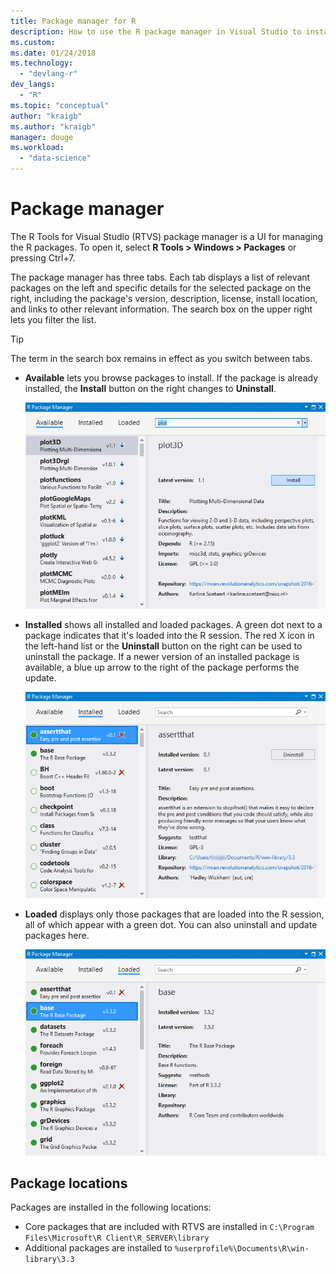```yaml
---
title: Package manager for R
description: How to use the R package manager in Visual Studio to install and manager R packages.
ms.custom:
ms.date: 01/24/2018
ms.technology: 
  - "devlang-r"
dev_langs:
  - "R"
ms.topic: "conceptual"
author: "kraigb"
ms.author: "kraigb"
manager: douge
ms.workload: 
  - "data-science"
---
```


# Package manager

The R Tools for Visual Studio (RTVS) package manager is a UI for managing the R packages. To open it, select **R Tools > Windows > Packages** or pressing Ctrl+7.

The package manager has three tabs. Each tab displays a list of relevant packages on the left and specific details for the selected package on the right, including the package's version, description, license, install location, and links to other relevant information. The search box on the upper right lets you filter the list.

> [!Tip]
> The term in the search box remains in effect as you switch between tabs.

- **Available** lets you browse packages to install. If the package is already installed, the **Install** button on the right changes to **Uninstall**.

    ![Available packages tab in the R Tools for Visual Studio package manager](media/package-manager-available.png)

- **Installed** shows all installed and loaded packages. A green dot next to a package indicates that it's loaded into the R session. The red X icon in the left-hand list or the **Uninstall** button on the right can be used to uninstall the package. If a newer version of an installed package is available, a blue up arrow to the right of the package performs the update.

    ![Installed packages tab in the R Tools for Visual Studio package manager](media/package-manager-installed.png)

- **Loaded** displays only those packages that are loaded into the R session, all of which appear with a green dot. You can also uninstall and update packages here.

    ![Loaded packages tab in the R Tools for Visual Studio package manager](media/package-manager-loaded.png)

## Package locations

Packages are installed in the following locations:

- Core packages that are included with RTVS are installed in `C:\Program Files\Microsoft\R Client\R_SERVER\library`
- Additional packages are installed to `%userprofile%\Documents\R\win-library\3.3`
